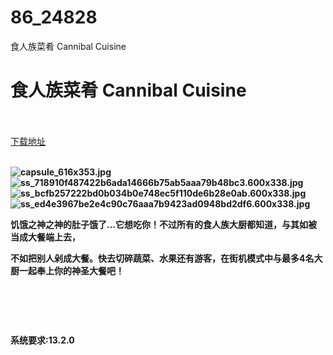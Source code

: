 # 86_24828
食人族菜肴 Cannibal Cuisine
# 食人族菜肴 Cannibal Cuisine
 <br/></br>
[下载地址](https://www.switch520.cc/article/24828 "下载地址")
<br/></br>

<p><strong><img title="capsule_616x353.jpg" src="https://www.switch520.cc/muke_img/2021_11_23_df09cf334c8c1.jpg" alt="capsule_616x353.jpg"></strong><br>
<strong><img title="ss_718910f487422b6ada14666b75ab5aaa79b48bc3.600x338.jpg" src="https://www.switch520.cc/muke_img/2021_11_23_198a8b98cbb5d.jpg" alt="ss_718910f487422b6ada14666b75ab5aaa79b48bc3.600x338.jpg"></strong><br>
<strong><img title="ss_bcfb257222bd0b034b0e748ec5f110de6b28e0ab.600x338.jpg" src="https://www.switch520.cc/muke_img/2021_11_23_a2831f91a725b.jpg" alt="ss_bcfb257222bd0b034b0e748ec5f110de6b28e0ab.600x338.jpg"></strong><br>
<strong><img title="ss_ed4e3967be2e4c90c76aaa7b9423ad0948bd2df6.600x338.jpg" src="https://www.switch520.cc/muke_img/2021_11_23_f461ebd9a1ae5.jpg" alt="ss_ed4e3967be2e4c90c76aaa7b9423ad0948bd2df6.600x338.jpg"></strong></p>
<p><strong>饥饿之神之神的肚子饿了…它想吃你！不过所有的食人族大厨都知道，与其如被当成大餐端上去，</strong></p>
<p><strong>不如把别人剁成大餐。快去切碎蔬菜、水果还有游客，在街机模式中与最多4名大厨一起奉上你的神圣大餐吧！</strong></p>
<p>&nbsp;</p>
<p>&nbsp;</p>
<h2></h2>
<p><strong>系统要求:13.2.0</strong></p>



